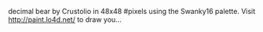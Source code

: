 decimal bear by Crustolio in 48x48 #pixels using the Swanky16 palette. Visit http://paint.lo4d.net/ to draw you... 